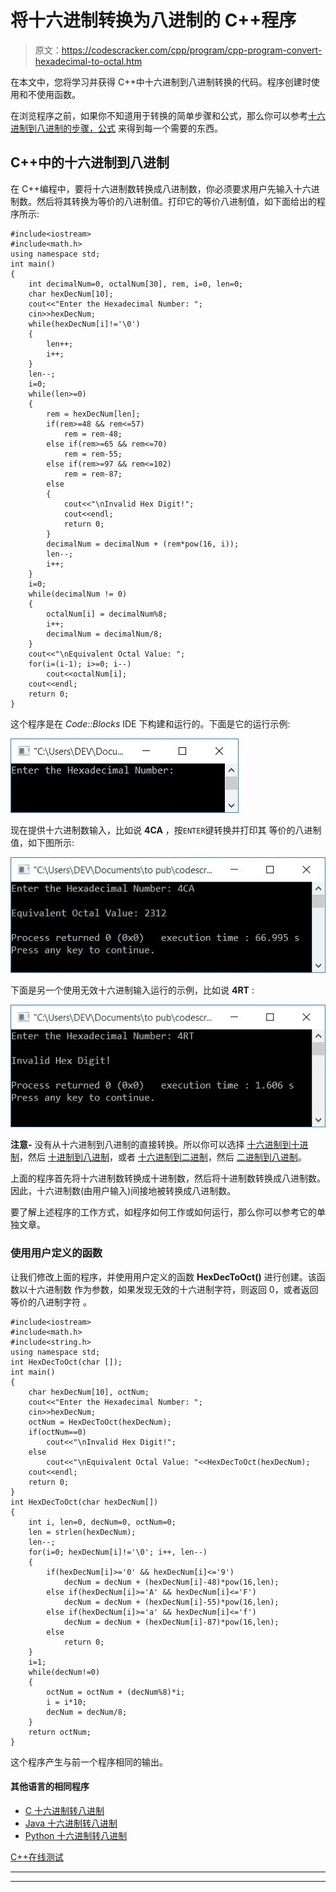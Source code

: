# 将十六进制转换为八进制的 C++程序

> 原文：<https://codescracker.com/cpp/program/cpp-program-convert-hexadecimal-to-octal.htm>

在本文中，您将学习并获得 C++中十六进制到八进制转换的代码。程序创建时使用和不使用函数。

在浏览程序之前，如果你不知道用于转换的简单步骤和公式，那么你可以参考[十六进制到八进制的步骤，公式](/computer-fundamental/hexadecimal-to-octal.htm) 来得到每一个需要的东西。

## C++中的十六进制到八进制

在 C++编程中，要将十六进制数转换成八进制数，你必须要求用户先输入十六进制数。然后将其转换为等价的八进制值。打印它的等价八进制值，如下面给出的程序所示:

```
#include<iostream>
#include<math.h>
using namespace std;
int main()
{
    int decimalNum=0, octalNum[30], rem, i=0, len=0;
    char hexDecNum[10];
    cout<<"Enter the Hexadecimal Number: ";
    cin>>hexDecNum;
    while(hexDecNum[i]!='\0')
    {
        len++;
        i++;
    }
    len--;
    i=0;
    while(len>=0)
    {
        rem = hexDecNum[len];
        if(rem>=48 && rem<=57)
            rem = rem-48;
        else if(rem>=65 && rem<=70)
            rem = rem-55;
        else if(rem>=97 && rem<=102)
            rem = rem-87;
        else
        {
            cout<<"\nInvalid Hex Digit!";
            cout<<endl;
            return 0;
        }
        decimalNum = decimalNum + (rem*pow(16, i));
        len--;
        i++;
    }
    i=0;
    while(decimalNum != 0)
    {
        octalNum[i] = decimalNum%8;
        i++;
        decimalNum = decimalNum/8;
    }
    cout<<"\nEquivalent Octal Value: ";
    for(i=(i-1); i>=0; i--)
        cout<<octalNum[i];
    cout<<endl;
    return 0;
}
```

这个程序是在 *Code::Blocks* IDE 下构建和运行的。下面是它的运行示例:

![C++ program convert hexadecimal to octal](img/6bd3e41444dd8e8ae9c6a2e89d706e44.png)

现在提供十六进制数输入，比如说 **4CA** ，按`ENTER`键转换并打印其 等价的八进制值，如下图所示:

![hexadecimal to octal c++](img/74185932e7925f293a6fe3181812c02b.png)

下面是另一个使用无效十六进制输入运行的示例，比如说 **4RT** :

![hex to oct c++](img/fbde2158e4275fe7d52df231407a49bc.png)

**注意-** 没有从十六进制到八进制的直接转换。所以你可以选择 [十六进制到十进制](/cpp/program/cpp-program-convert-hexadecimal-to-decimal.htm)，然后 [十进制到八进制](/cpp/program/cpp-program-convert-decimal-to-octal.htm)，或者 [十六进制到二进制](/cpp/program/cpp-program-convert-hexadecimal-to-binary.htm)，然后 [二进制到八进制](/cpp/program/cpp-program-convert-binary-to-octal.htm)。

上面的程序首先将十六进制数转换成十进制数，然后将十进制数转换成八进制数。因此，十六进制数(由用户输入)间接地被转换成八进制数。

要了解上述程序的工作方式，如程序如何工作或如何运行，那么你可以参考它的单独文章。

### 使用用户定义的函数

让我们修改上面的程序，并使用用户定义的函数 **HexDecToOct()** 进行创建。该函数以十六进制数 作为参数，如果发现无效的十六进制字符，则返回 0，或者返回等价的八进制字符 。

```
#include<iostream>
#include<math.h>
#include<string.h>
using namespace std;
int HexDecToOct(char []);
int main()
{
    char hexDecNum[10], octNum;
    cout<<"Enter the Hexadecimal Number: ";
    cin>>hexDecNum;
    octNum = HexDecToOct(hexDecNum);
    if(octNum==0)
        cout<<"\nInvalid Hex Digit!";
    else
        cout<<"\nEquivalent Octal Value: "<<HexDecToOct(hexDecNum);
    cout<<endl;
    return 0;
}
int HexDecToOct(char hexDecNum[])
{
    int i, len=0, decNum=0, octNum=0;
    len = strlen(hexDecNum);
    len--;
    for(i=0; hexDecNum[i]!='\0'; i++, len--)
    {
        if(hexDecNum[i]>='0' && hexDecNum[i]<='9')
            decNum = decNum + (hexDecNum[i]-48)*pow(16,len);
        else if(hexDecNum[i]>='A' && hexDecNum[i]<='F')
            decNum = decNum + (hexDecNum[i]-55)*pow(16,len);
        else if(hexDecNum[i]>='a' && hexDecNum[i]<='f')
            decNum = decNum + (hexDecNum[i]-87)*pow(16,len);
        else
            return 0;
    }
    i=1;
    while(decNum!=0)
    {
        octNum = octNum + (decNum%8)*i;
        i = i*10;
        decNum = decNum/8;
    }
    return octNum;
}
```

这个程序产生与前一个程序相同的输出。

#### 其他语言的相同程序

*   [C 十六进制转八进制](/c/program/c-program-convert-hexadecimal-to-octal.htm)
*   [Java 十六进制转八进制](/java/program/java-program-convert-hexadecimal-to-octal.htm)
*   [Python 十六进制转八进制](/python/program/python-program-convert-hexadecimal-to-octal.htm)

[C++在线测试](/exam/showtest.php?subid=3)

* * *

* * *